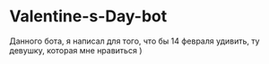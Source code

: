 # Valentine-s-Day-bot
Данного бота, я написал для того, что бы 14 февраля удивить, ту девушку, которая мне нравиться )

